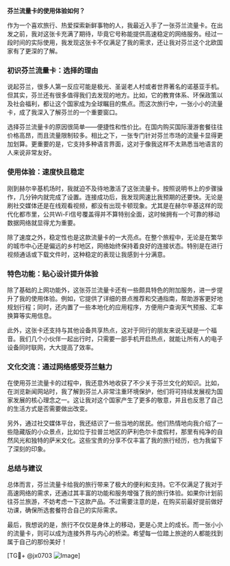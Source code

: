 **芬兰流量卡的使用体验如何？**

作为一个喜欢旅行、热爱探索新鲜事物的人，我最近入手了一张芬兰流量卡。在出发之前，我对这张卡充满了期待，毕竟它号称能提供高速稳定的网络服务。经过一段时间的实际使用，我发现这张卡不仅满足了我的需求，还让我对芬兰这个北欧国家有了更深的了解。

### 初识芬兰流量卡：选择的理由

说起芬兰，很多人第一反应可能是极光、圣诞老人村或者世界著名的诺基亚手机。但其实，芬兰还有很多值得我们去发现的地方。比如，它的教育体系、环保政策以及社会福利，都让这个国家成为全球瞩目的焦点。而这次旅行中，一张小小的流量卡，成了我深入了解芬兰的一个重要窗口。

选择芬兰流量卡的原因很简单——便捷性和性价比。在国内购买国际漫游套餐往往价格高昂，而且流量限制较多。相比之下，一张专门针对芬兰市场的流量卡显得更加划算。更重要的是，它支持多种语言界面，这对于像我这样不太熟悉当地语言的人来说非常友好。

### 使用体验：速度快且稳定

刚到赫尔辛基机场时，我就迫不及待地激活了这张流量卡。按照说明书上的步骤操作，几分钟内就完成了设置。连接成功后，我发现网速比我预期的还要快。无论是刷社交媒体还是在线观看视频，都没有出现卡顿现象。尤其是在赫尔辛基这样的现代化都市里，公共Wi-Fi信号覆盖得并不算特别全面，这时候拥有一个可靠的移动数据网络就显得尤为重要。

除了速度之外，稳定性也是这款流量卡的一大亮点。在整个旅程中，无论是在繁华的城市中心还是偏远的乡村地区，网络始终保持着良好的连接状态。特别是在进行视频通话或下载文件时，这种稳定的表现让我感到十分满意。

### 特色功能：贴心设计提升体验

除了基础的上网功能外，这张芬兰流量卡还有一些颇具特色的附加服务，进一步提升了我的使用体验。例如，它提供了详细的景点推荐和交通指南，帮助游客更好地规划行程；同时，还内置了一些本地化的应用程序，方便用户查询天气预报、汇率换算等实用信息。

此外，这张卡还支持与其他设备共享热点，这对于同行的朋友来说无疑是一个福音。我们几个小伙伴一起出行时，只需要一部手机开启热点，就能让所有人的电子设备同时联网，大大提高了效率。

### 文化交流：通过网络感受芬兰魅力

在使用芬兰流量卡的过程中，我还意外地收获了不少关于芬兰文化的知识。比如，在浏览新闻网站时，我了解到芬兰人非常注重环境保护，他们将可持续发展视为国家发展的核心理念之一。这让我对这个国家产生了更多的敬意，并且也反思了自己的生活方式是否需要做出改变。

另外，通过社交媒体平台，我还结识了一些当地的居民。他们热情地向我介绍了一些隐藏版的小众景点，比如位于拉普兰地区的萨利色尔卡度假村，那里有纯净的自然风光和独特的萨米文化。这些宝贵的分享不仅丰富了我的旅行经历，也为我留下了深刻的印象。

### 总结与建议

总体而言，芬兰流量卡给我的旅行带来了极大的便利和支持。它不仅满足了我对于高速网络的需求，还通过其丰富的功能和服务增强了我的旅行体验。如果你计划前往芬兰旅游，不妨考虑一下这款产品。不过需要注意的是，在购买前最好提前做好功课，确保所选套餐符合自己的实际需求。

最后，我想说的是，旅行不仅仅是身体上的移动，更是心灵上的成长。而一张小小的流量卡，则可以成为连接外界与内心的桥梁。希望每一位踏上旅途的人都能找到属于自己的那份美好！

[TG💪+ @jx0703 ![Image](https://github.com/user-attachments/assets/dbca1d08-cadb-493c-b0ec-ad6f7a83f270)]